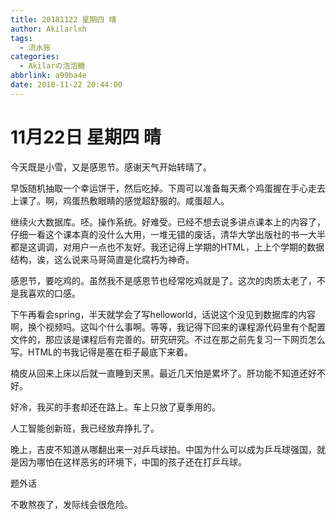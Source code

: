 ```yaml
---
title: 20181122 星期四 晴
author: Akilarlxh
tags:
  - 流水账
categories:
  - Akilarの泡泡糖
abbrlink: a99ba4e
date: 2018-11-22 20:44:00
---
```

# 11月22日 星期四 晴

今天既是小雪，又是感恩节。感谢天气开始转晴了。

早饭随机抽取一个幸运饼干，然后吃掉。下周可以准备每天煮个鸡蛋握在手心走去上课了。啊，鸡蛋热敷眼睛的感觉超舒服的。咸蛋超人。

继续火大数据库。呸。操作系统。好难受。已经不想去说多讲点课本上的内容了，仔细一看这个课本真的没什么大用，一堆无错的废话，清华大学出版社的书一大半都是这调调，对用户一点也不友好。我还记得上学期的HTML，上上个学期的数据结构，诶，这么说来马哥简直是化腐朽为神奇。

感恩节，要吃鸡的。虽然我不是感恩节也经常吃鸡就是了。这次的肉质太老了，不是我喜欢的口感。

下午再看会spring，半天就学会了写helloworld，话说这个没见到数据库的内容啊，换个视频吗。这叫个什么事啊。等等，我记得下回来的课程源代码里有个配置文件的，那应该是课程后有完善的。研究研究。不过在那之前先复习一下网页怎么写。HTML的书我记得是塞在柜子最底下来着。

楠皮从回来上床以后就一直睡到天黑。最近几天怕是累坏了。肝功能不知道还好不好。

好冷，我买的手套却还在路上。车上只放了夏季用的。

人工智能创新班，我已经放弃挣扎了。

晚上，吉皮不知道从哪翻出来一对乒乓球拍。中国为什么可以成为乒乓球强国，就是因为哪怕在这样恶劣的环境下，中国的孩子还在打乒乓球。

题外话

不敢熬夜了，发际线会很危险。

